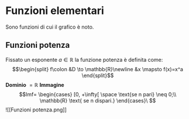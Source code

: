 # Funzioni elementari
Sono funzioni di cui il grafico è noto.

## Funzioni potenza
Fissato un esponente $a\in \mathbb{R}$ la funzione potenza è definita come:
$$\begin{split} f\colon &D \to \mathbb{R}\newline &x \mapsto f(x)=x^a \end{split}$$
**Dominio** $=\mathbb{R}$
**Immagine** $$Imf=
\begin{cases}
      [0, +\infty[ \space \text{se n pari} \neq 0;\\
      \mathbb{R} \text{ se n dispari.}
    \end{cases}\
$$
![[Funzioni potenza.png]]



